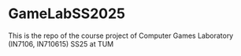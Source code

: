 # GameLabSS2025
This is the repo of the course project of Computer Games Laboratory (IN7106, IN710615) SS25 at TUM
